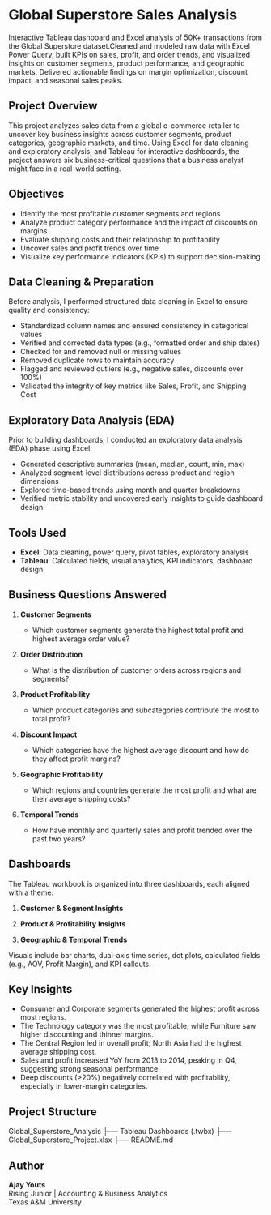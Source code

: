 # Global Superstore Sales Analysis

Interactive Tableau dashboard and Excel analysis of 50K+ transactions from the Global Superstore dataset.Cleaned and modeled raw data with Excel Power Query, built KPIs on sales, profit, and order trends, and visualized insights on customer segments, product performance, and geographic markets. Delivered actionable findings on margin optimization, discount impact, and seasonal sales peaks.

## Project Overview

This project analyzes sales data from a global e-commerce retailer to uncover key business insights across customer segments, product categories, geographic markets, and time. Using Excel for data cleaning and exploratory analysis, and Tableau for interactive dashboards, the project answers six business-critical questions that a business analyst might face in a real-world setting.

## Objectives

- Identify the most profitable customer segments and regions
- Analyze product category performance and the impact of discounts on margins
- Evaluate shipping costs and their relationship to profitability
- Uncover sales and profit trends over time
- Visualize key performance indicators (KPIs) to support decision-making

## Data Cleaning & Preparation

Before analysis, I performed structured data cleaning in Excel to ensure quality and consistency:
-  Standardized column names and ensured consistency in categorical values  
-  Verified and corrected data types (e.g., formatted order and ship dates)
-  Checked for and removed null or missing values
-  Removed duplicate rows to maintain accuracy
-  Flagged and reviewed outliers (e.g., negative sales, discounts over 100%)
-  Validated the integrity of key metrics like Sales, Profit, and Shipping Cost

## Exploratory Data Analysis (EDA)

Prior to building dashboards, I conducted an exploratory data analysis (EDA) phase using Excel:
-  Generated descriptive summaries (mean, median, count, min, max)
-  Analyzed segment-level distributions across product and region dimensions
-  Explored time-based trends using month and quarter breakdowns
-  Verified metric stability and uncovered early insights to guide dashboard design

## Tools Used

- **Excel**: Data cleaning, power query, pivot tables, exploratory analysis
- **Tableau**: Calculated fields, visual analytics, KPI indicators, dashboard design

## Business Questions Answered

1. **Customer Segments**
   - Which customer segments generate the highest total profit and highest average order value?

2. **Order Distribution**
   - What is the distribution of customer orders across regions and segments?

3. **Product Profitability**
   - Which product categories and subcategories contribute the most to total profit?

4. **Discount Impact**
   - Which categories have the highest average discount and how do they affect profit margins?

5. **Geographic Profitability**
   - Which regions and countries generate the most profit and what are their average shipping costs?

6. **Temporal Trends**
   - How have monthly and quarterly sales and profit trended over the past two years?

## Dashboards

The Tableau workbook is organized into three dashboards, each aligned with a theme:

1. **Customer & Segment Insights**

3. **Product & Profitability Insights**
4. **Geographic & Temporal Trends**

Visuals include bar charts, dual-axis time series, dot plots, calculated fields (e.g., AOV, Profit Margin), and KPI callouts.

## Key Insights

- Consumer and Corporate segments generated the highest profit across most regions.
- The Technology category was the most profitable, while Furniture saw higher discounting and thinner margins.
- The Central Region led in overall profit; North Asia had the highest average shipping cost.
- Sales and profit increased YoY from 2013 to 2014, peaking in Q4, suggesting strong seasonal performance.
- Deep discounts (>20%) negatively correlated with profitability, especially in lower-margin categories.

## Project Structure

 Global_Superstore_Analysis
├──  Tableau Dashboards (.twbx)
├──  Global_Superstore_Project.xlsx
├──  README.md

## Author

**Ajay Youts**  
Rising Junior | Accounting & Business Analytics  
Texas A&M University
